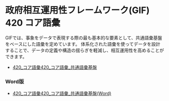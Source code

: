 # 政府相互運用性フレームワーク(GIF)  420 コア語彙

GIFでは、事象をデータで表現する際の最も基本的な要素として、共通語彙基盤をベースにした語彙を定めています。
体系化された語彙を使ってデータを設計することで、データの定義や構造の揺らぎを軽減し、相互運用性を高めることができます。

* [420_コア語彙420_コア語彙_共通語彙基盤](md/420_core_vocabulary.md)


### Word版

* [420_コア語彙420_コア語彙_共通語彙基盤(Word)](docx/420_コア語彙_共通語彙基盤.docx)
